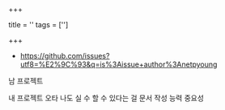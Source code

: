 +++

title = ''
tags = ['']

+++

- https://github.com/issues?utf8=%E2%9C%93&q=is%3Aissue+author%3Anetpyoung


남 프로젝트

내 프로젝트
오타
나도 실 수 할 수 있다는 걸
문서 작성 능력 중요성
